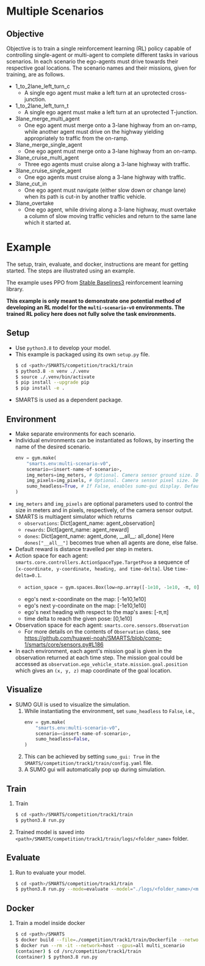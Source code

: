 # Multiple Scenarios

## Objective
Objective is to train a single reinforcement learning (RL) policy capable of controlling single-agent or multi-agent to complete different tasks in various scenarios. In each scenario the ego-agents must drive towards their respective goal locations. The scenario names and their missions, given for training, are as follows.

- 1_to_2lane_left_turn_c 
    + A single ego agent must make a left turn at an uprotected cross-junction.
- 1_to_2lane_left_turn_t 
    + A single ego agent must make a left turn at an uprotected T-junction.
- 3lane_merge_multi_agent
    + One ego agent must merge onto a 3-lane highway from an on-ramp, while another agent must drive on the highway yielding appropriately to traffic from the on-ramp.
- 3lane_merge_single_agent
    + One ego agent must merge onto a 3-lane highway from an on-ramp.
- 3lane_cruise_multi_agent
    + Three ego agents must cruise along a 3-lane highway with traffic.
- 3lane_cruise_single_agent
    + One ego agents must cruise along a 3-lane highway with traffic.
- 3lane_cut_in
    + One ego agent must navigate (either slow down or change lane) when its path is cut-in by another traffic vehicle.
- 3lane_overtake
    + One ego agent, while driving along a 3-lane highway, must overtake a column of slow moving traffic vehicles and return to the same lane which it started at.

# Example
The setup, train, evaluate, and docker, instructions are meant for getting started. The steps are illustrated using an example.

The example uses PPO from [Stable Baselines3](https://github.com/DLR-RM/stable-baselines3) reinforcement learning library.

**This example is only meant to demonstrate one potential method of developing an RL model for the `multi-scenario-v0` environments. The trained RL policy here does not fully solve the task environments.**

## Setup
+ Use `python3.8` to develop your model.
+ This example is packaged using its own `setup.py` file.
    ```bash
    $ cd <path>/SMARTS/competition/track1/train
    $ python3.8 -m venv ./.venv
    $ source ./.venv/bin/activate
    $ pip install --upgrade pip
    $ pip install -e .
    ```
+ SMARTS is used as a dependent package.

## Environment
+ Make separate environments for each scenario. 
+ Individual environments can be instantiated as follows, by inserting the name of the desired scenario.
    ```python
    env = gym.make(
        "smarts.env:multi-scenario-v0",
        scenario=<insert-name-of-scenario>,
        img_meters=img_meters, # Optional. Camera sensor ground size. Defaults to 64 meters.
        img_pixels=img_pixels, # Optional. Camera sensor pixel size. Defaults to 256 pixels.
        sumo_headless=True, # If False, enables sumo-gui display. Defaults to True. 
    )
    ```
+ `img_meters` and `img_pixels` are optional parameters used to control the size in meters and in pixels, respectively, of the camera sensor output.
+ SMARTS is multiagent simulator which returns
    + `observations`: Dict[agent_name: agent_observation]
    + `rewards`: Dict[agent_name: agent_reward]
    + `dones`: Dict[agent_name: agent_done, \_\_all\_\_: all_done]
    Here `dones["__all__"]` becomes true when all agents are done, else false.
+ Default reward is distance travelled per step in meters.
+ Action space for each agent: `smarts.core.controllers.ActionSpaceType.TargetPose` a sequence of `[x-coordinate, y-coordinate, heading, and time-delta]`. Use `time-delta=0.1`.
    + ```python
      action_space = gym.spaces.Box(low=np.array([-1e10, -1e10, -π, 0]), high=np.array([1e10, 1e10, π, 1e10]), dtype=np.float32)
      ```
    + ego's next x-coordinate on the map: [-1e10,1e10]
    + ego's next y-coordinate on the map: [-1e10,1e10]
    + ego's next heading with respect to the map's axes: [-π,π]
    + time delta to reach the given pose: [0,1e10]
+ Observation space for each agent: `smarts.core.sensors.Observation`
    + For more details on the contents of `Observation` class, see https://github.com/huawei-noah/SMARTS/blob/comp-1/smarts/core/sensors.py#L186
+ In each environment, each agent's mission goal is given in the observation returned at each time step. The mission goal could be accessed as `observation.ego_vehicle_state.mission.goal.position` which gives an `(x, y, z)` map coordinate of the goal location.

## Visualize
+ SUMO GUI is used to visualize the simulation. 
    1. While instantiating the environment, set `sumo_headless` to `False`, i.e.,
        ```python 
        env = gym.make(
            "smarts.env:multi-scenario-v0",
            scenario=<insert-name-of-scenario>,
            sumo_headless=False,
        )
        ```
    1. This can be achieved by setting `sumo_gui: True` in the `SMARTS/competition/track1/train/config.yaml` file. 
    1. A SUMO gui will automatically pop up during simulation.

## Train
1. Train
    ```bash
    $ cd <path>/SMARTS/competition/track1/train
    $ python3.8 run.py
    ```
1. Trained model is saved into `<path>/SMARTS/competition/track1/train/logs/<folder_name>` folder.

## Evaluate
1. Run to evaluate your model.
    ```bash
    $ cd <path>/SMARTS/competition/track1/train
    $ python3.8 run.py --mode=evaluate --model="./logs/<folder_name>/<model>"
    ```

## Docker
1. Train a model inside docker
    ```bash
    $ cd <path>/SMARTS
    $ docker build --file=./competition/track1/train/Dockerfile --network=host --tag=multi_scenario .
    $ docker run --rm -it --network=host --gpus=all multi_scenario
    (container) $ cd /src/competition/track1/train
    (container) $ python3.8 run.py
    ```